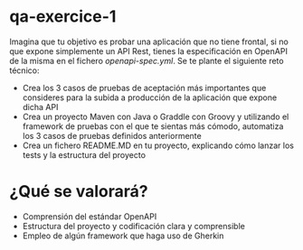 # qa-exercice-1

Imagina que tu objetivo es probar una aplicación que no tiene frontal, si no que expone simplemente un API Rest, tienes la especificación en OpenAPI de la misma en el fichero *openapi-spec.yml*. Se te plante el siguiente reto técnico:

* Crea los 3 casos de pruebas de aceptación más importantes que consideres para la subida a producción de la aplicación que expone dicha API
* Crea un proyecto Maven con Java o Graddle con Groovy y utilizando el framework de pruebas con el que te sientas más cómodo, automatiza los 3 casos de pruebas definidos anteriormente
* Crea un fichero README.MD en tu proyecto, explicando cómo lanzar los tests y la estructura del proyecto

# ¿Qué se valorará?
* Comprensión del estándar OpenAPI
* Estructura del proyecto y codificación clara y comprensible
* Empleo de algún framework que haga uso de Gherkin
